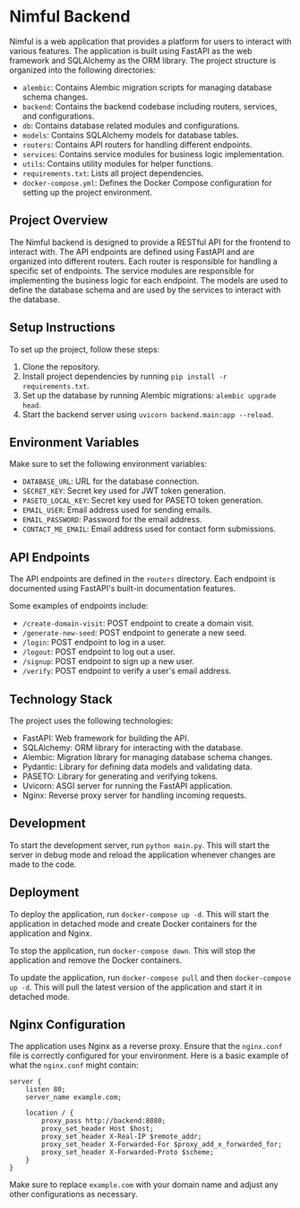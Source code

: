 # Nimful Backend

Nimful is a web application that provides a platform for users to interact with various features.
The application is built using FastAPI as the web framework and SQLAlchemy as the ORM library.
The project structure is organized into the following directories:

- `alembic`: Contains Alembic migration scripts for managing database schema changes.
- `backend`: Contains the backend codebase including routers, services, and configurations.
- `db`: Contains database related modules and configurations.
- `models`: Contains SQLAlchemy models for database tables.
- `routers`: Contains API routers for handling different endpoints.
- `services`: Contains service modules for business logic implementation.
- `utils`: Contains utility modules for helper functions.
- `requirements.txt`: Lists all project dependencies.
- `docker-compose.yml`: Defines the Docker Compose configuration for setting up the project environment.

## Project Overview

The Nimful backend is designed to provide a RESTful API for the frontend to interact with.
The API endpoints are defined using FastAPI and are organized into different routers.
Each router is responsible for handling a specific set of endpoints.
The service modules are responsible for implementing the business logic for each endpoint.
The models are used to define the database schema and are used by the services to interact with the database.

## Setup Instructions

To set up the project, follow these steps:

1. Clone the repository.
2. Install project dependencies by running `pip install -r requirements.txt`.
3. Set up the database by running Alembic migrations: `alembic upgrade head`.
4. Start the backend server using `uvicorn backend.main:app --reload`.

## Environment Variables

Make sure to set the following environment variables:

- `DATABASE_URL`: URL for the database connection.
- `SECRET_KEY`: Secret key used for JWT token generation.
- `PASETO_LOCAL_KEY`: Secret key used for PASETO token generation.
- `EMAIL_USER`: Email address used for sending emails.
- `EMAIL_PASSWORD`: Password for the email address.
- `CONTACT_ME_EMAIL`: Email address used for contact form submissions.

## API Endpoints

The API endpoints are defined in the `routers` directory.
Each endpoint is documented using FastAPI's built-in documentation features.

Some examples of endpoints include:

- `/create-domain-visit`: POST endpoint to create a domain visit.
- `/generate-new-seed`: POST endpoint to generate a new seed.
- `/login`: POST endpoint to log in a user.
- `/logout`: POST endpoint to log out a user.
- `/signup`: POST endpoint to sign up a new user.
- `/verify`: POST endpoint to verify a user's email address.

## Technology Stack

The project uses the following technologies:

- FastAPI: Web framework for building the API.
- SQLAlchemy: ORM library for interacting with the database.
- Alembic: Migration library for managing database schema changes.
- Pydantic: Library for defining data models and validating data.
- PASETO: Library for generating and verifying tokens.
- Uvicorn: ASGI server for running the FastAPI application.
- Nginx: Reverse proxy server for handling incoming requests.
## Development

To start the development server, run `python main.py`.
This will start the server in debug mode and reload the application whenever changes are made to the code.

## Deployment

To deploy the application, run `docker-compose up -d`.
This will start the application in detached mode and create Docker containers for the application and Nginx.

To stop the application, run `docker-compose down`.
This will stop the application and remove the Docker containers.

To update the application, run `docker-compose pull` and then `docker-compose up -d`.
This will pull the latest version of the application and start it in detached mode.

## Nginx Configuration

The application uses Nginx as a reverse proxy. 
Ensure that the `nginx.conf` file is correctly configured for your environment. 
Here is a basic example of what the `nginx.conf` might contain:

```nginx
server {
    listen 80;
    server_name example.com;

    location / {
        proxy_pass http://backend:8080;
        proxy_set_header Host $host;
        proxy_set_header X-Real-IP $remote_addr;
        proxy_set_header X-Forwarded-For $proxy_add_x_forwarded_for;
        proxy_set_header X-Forwarded-Proto $scheme;
    }
}
```

Make sure to replace `example.com` with your domain name and adjust any other configurations as necessary.